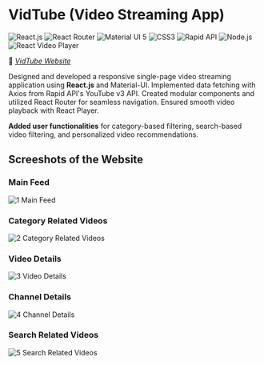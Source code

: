 # VidTube (Video Streaming App)

![React.js](https://img.shields.io/badge/Frontend-React.js-61DAFB) ![React Router](https://img.shields.io/badge/Routing-React_Router-CA4245) ![Material UI 5](https://img.shields.io/badge/UI_Library-Material_UI_5-007FFF) ![CSS3](https://img.shields.io/badge/CSS-FFDF6F) ![Rapid API](https://img.shields.io/badge/API-Rapid_API-0055DA) ![Node.js](https://img.shields.io/badge/JS_Env-Node.js-5FA04E) ![React Video Player](https://img.shields.io/badge/Video_Player-React_Video_Player-891B26)

🔗 _[ VidTube Website](https://vidtube-sd.vercel.app/)_

Designed and developed a responsive single-page video streaming application using **React.js** and Material-UI. Implemented data fetching with Axios from Rapid API's YouTube v3 API. Created modular components and utilized React Router for seamless navigation. Ensured smooth video playback with React Player.

**Added user functionalities** for category-based filtering, search-based video filtering, and personalized video recommendations.

## Screeshots of the Website

### Main Feed

![1 Main Feed](https://github.com/soumadeep-dey/Video-Streaming-App/assets/111021618/60cb8792-8de7-484b-8f00-e46a5c546a20)

### Category Related Videos

![2 Category Related Videos](https://github.com/soumadeep-dey/Video-Streaming-App/assets/111021618/45a7876e-d3b6-4043-ae8b-88de9fb8f353)

### Video Details

![3 Video Details](https://github.com/soumadeep-dey/Video-Streaming-App/assets/111021618/b0dd8ae8-7282-4384-a775-0849b8acaa70)

### Channel Details

![4 Channel Details](https://github.com/soumadeep-dey/Video-Streaming-App/assets/111021618/b95d2ebc-5a96-48c7-b9d4-95ab0566b788)

### Search Related Videos

![5 Search Related Videos](https://github.com/soumadeep-dey/Video-Streaming-App/assets/111021618/2b8e34f4-9e65-4367-a8b5-188c0ee05b9e)
